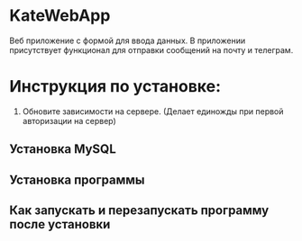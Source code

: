 # KateWebApp
Веб приложение с формой для ввода данных. В приложении присутствует функционал для отправки сообщений на почту и телеграм.


# Инструкция по установке:

1) Обновите зависимости на сервере. (Делает единожды при первой авторизации на сервер)


## Установка MySQL

## Установка программы

## Как запускать и перезапускать программу после установки